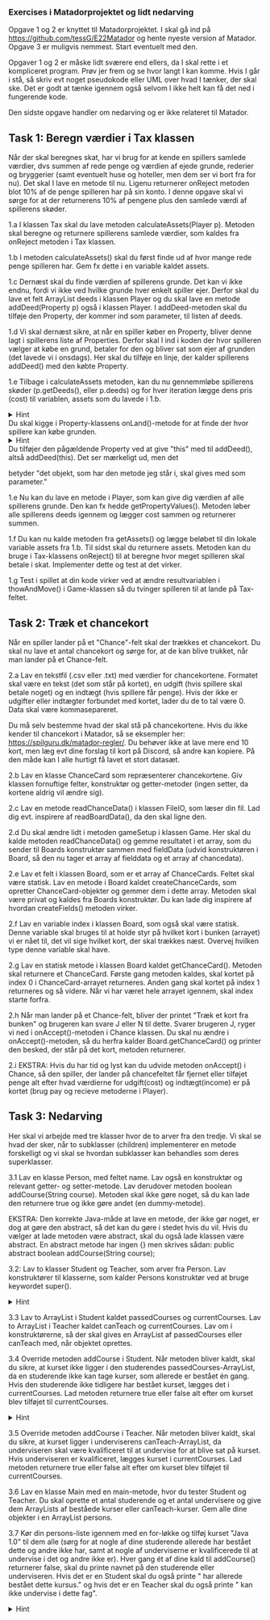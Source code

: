 ### Exercises i Matadorprojektet og lidt nedarving

Opgave 1 og 2 er knyttet til Matadorprojektet. I skal gå ind på https://github.com/tessG/E22Matador og hente nyeste version af Matador. Opgave 3 er muligvis nemmest. Start eventuelt med den.

Opgaver 1 og 2 er måske lidt sværere end ellers, da I skal rette i et kompliceret program. Prøv jer frem og se hvor langt I kan komme. Hvis I går i stå, så skriv evt noget pseudokode eller UML over hvad I tænker, der skal ske. Det er godt at tænke igennem også selvom I ikke helt kan få det ned i fungerende kode. 

Den sidste opgave handler om nedarving og er ikke relateret til Matador. 

## Task 1: Beregn værdier i Tax klassen
Når der skal beregnes skat, har vi brug for at kende en spillers samlede værdier, dvs summen af rede penge og værdien af ejede grunde, rederier og bryggerier (samt eventuelt huse og hoteller, men dem ser vi bort fra for nu). Det skal I lave en metode til nu. Ligenu returnerer onReject metoden blot 10% af de penge spilleren har på sin konto. I denne opgave skal vi sørge for at der returnerens 10% af pengene plus den samlede værdi af spillerens skøder. 


1.a I klassen Tax skal du lave metoden calculateAssets(Player p). Metoden skal beregne og returnere spillerens samlede værdier, som kaldes fra onReject metoden i Tax klassen.

1.b I metoden calculateAssets() skal du først finde ud af hvor mange rede penge spilleren har. Gem fx dette i en variable kaldet assets. 

1.c Dernæst skal du finde værdien af spillerens grunde. Det kan vi ikke endnu, fordi vi ikke ved hvilke grunde hver enkelt spiller ejer. Derfor skal du lave et felt ArrayList<Property> deeds i klassen Player og du skal lave en metode addDeed(Property p) også i klassen Player. I addDeed-metoden skal du tilføje den Property, der kommer ind som parameter, til listen af deeds.

1.d Vi skal dernæst sikre, at når en spiller køber en Property, bliver denne lagt i spillerens liste af Properties. Derfor skal I ind i koden der hvor spilleren vælger at købe en grund, betaler for den og bliver sat som ejer af grunden (det lavede vi i onsdags). Her skal du tilføje en linje, der kalder spillerens addDeed() med den købte Property. 

1.e Tilbage i calculateAssets metoden, kan du nu gennemmløbe spillerens skøder (p.getDeeds(), eller p.deeds) og for hver iteration lægge dens pris (cost) til variablen, assets som du lavede i 1.b.



 <details>
        <summary>
            Hint
 </summary>

</details>
Du skal kigge i Property-klassens onLand()-metode for at finde der hvor spillere kan købe grunden.

 <details>
        <summary>
            Hint
 </summary>
</details>
 Du tilføjer den pågældende Property ved at give "this" med til addDeed(), altså addDeed(this). Det ser mærkeligt ud, men det 

 betyder "det objekt, som har den metode jeg står i, skal gives med som parameter."

1.e Nu kan du lave en metode i Player, som kan give dig værdien af alle spillerens grunde. Den kan fx hedde getPropertyValues(). Metoden løber alle spillerens deeds igennem og lægger cost sammen og returnerer summen. 

1.f Du kan nu kalde metoden fra getAssets() og lægge beløbet til din lokale variable assets fra 1.b. Til sidst skal du returnere assets. Metoden kan du bruge i Tax-klassens onReject() til at beregne hvor meget spilleren skal betale i skat. Implementer dette og test at det virker. 

1.g Test i spillet at din kode virker ved at ændre resultvariablen i thowAndMove() i Game-klassen så du tvinger spilleren til at lande på Tax-feltet. 

## Task 2: Træk et chancekort
Når en spiller lander på et "Chance"-felt skal der trækkes et chancekort. Du skal nu lave et antal chancekort og sørge for, at de kan blive trukket, når man lander på et Chance-felt.

2.a Lav en tekstfil (.csv eller .txt) med værdier for chancekortene. Formatet skal være en tekst (det som står på kortet), en udgift (hvis spillere skal betale noget) og en indtægt (hvis spillere får penge). Hvis der ikke er udgifter eller indtægter forbundet med kortet, lader du de to tal være 0. Data skal være kommasepareret. 

Du må selv bestemme hvad der skal stå på chancekortene. Hvis du ikke kender til chancekort i Matador, så se eksempler her: https://spilguru.dk/matador-regler/. Du behøver ikke at lave mere end 10 kort, men læg evt dine forslag til kort på Discord, så andre kan kopiere. På den måde kan I alle hurtigt få lavet et stort datasæt. 

2.b Lav en klasse ChanceCard som repræsenterer chancekortene. Giv klassen fornuftige felter, konstruktør og getter-metoder (ingen setter, da kortene aldrig vil ændre sig). 

2.c Lav en metode readChanceData() i klassen FileIO, som læser din fil. Lad dig evt. inspirere af readBoardData(), da den skal ligne den.

2.d Du skal ændre lidt i metoden gameSetup i klassen Game. Her skal du kalde metoden readChanceData() og gemme resultatet i et array, som du sender til Boards konstruktør sammen med fieldData (udvid konstruktøren i Board, så den nu tager et array af fielddata og et array af chancedata).

2.e Lav et felt i klassen Board, som er et array af ChanceCards. Feltet skal være statisk. Lav en metode i Board kaldet createChanceCards, som opretter ChanceCard-objekter og gemmer dem i dette array. Metoden skal være privat og kaldes fra Boards konstruktør. Du kan lade dig inspirere af hvordan createFields() metoden virker.

2.f Lav en variable index i klassen Board, som også skal være statisk. Denne variable skal bruges til at holde styr på hvilket kort i bunken (arrayet) vi er nået til, det vil sige hvilket kort, der skal trækkes næst. Overvej hvilken type denne variable skal have. 

2.g Lav en statisk metode i klassen Board kaldet getChanceCard(). Metoden skal returnere et ChanceCard. Første gang metoden kaldes, skal kortet på index 0 i ChanceCard-arrayet returneres. Anden gang skal kortet på index 1 returneres og så videre. Når vi har været hele arrayet igennem, skal index starte forfra. 

2.h Når man lander på et Chance-felt, bliver der printet "Træk et kort fra bunken" og brugeren kan svare J eller N til dette. Svarer brugeren J, ryger vi ned i onAccept()-metoden i Chance klassen. Du skal nu ændre i onAccept()-metoden, så du herfra kalder Board.getChanceCard() og printer den besked, der står på det kort, metoden returnerer.  

2.i EKSTRA: Hvis du har tid og lyst kan du udvide metoden onAccept() i Chance, så den spiller, der lander på chancefeltet får fjernet eller tilføjet penge alt efter hvad værdierne for udgift(cost) og indtægt(income) er på kortet (brug pay og recieve metoderne i Player). 

## Task 3: Nedarving
Her skal vi arbejde med tre klasser hvor de to arver fra den tredje. Vi skal se hvad der sker, når to subklasser (children) implementerer en metode forskelligt og vi skal se hvordan subklasser kan behandles som deres superklasser. 

3.1 Lav en klasse Person, med feltet name. Lav også en konstruktør og relevant getter- og setter-metode. Lav derudover metoden boolean addCourse(String course). Metoden skal ikke gøre noget, så du kan lade den returnere true og ikke gøre andet (en dummy-metode). 

EKSTRA: Den korrekte Java-måde at lave en metode, der ikke gør noget, er dog at gøre den abstract, så det kan du gøre i stedet hvis du vil. Hvis du vælger at lade metoden være abstract, skal du også lade klassen være abstract. En abstract metode har ingen {} men skrives sådan: public abstract boolean addCourse(String course);

3.2: Lav to klasser Student og Teacher, som arver fra Person. Lav konstruktører til klasserne, som kalder Persons konstruktør ved at bruge keywordet super(). 

 <details>
        <summary>
            Hint
 </summary>
         For at se hvordan man kalder en superklasses konstruktør, kan du kigge i Matadors klasse Plot. 
    </details>  

3.3 Lav to ArrayList<String> i Student kaldet passedCourses og currentCourses. Lav to ArrayList<String> i Teacher kaldet canTeach og currentCourses. Lav om i konstruktørerne, så der skal gives en ArrayList af passedCourses eller canTeach med, når objektet oprettes. 

3.4 Override metoden addCourse i Student. Når metoden bliver kaldt, skal du sikre, at kurset ikke ligger i den studerendes passedCourses-ArrayList, da en studerende ikke kan tage kurser, som allerede er bestået én gang. Hvis den studerende ikke tidligere har bestået kurset, lægges det i currentCourses. Lad metoden returnere true eller false alt efter om kurset blev tilføjet til currentCourses.

 <details>
        <summary>Hint </summary>
         Se om ikke ArrayList har en metode, der kan hjælpe dig med opgaven.
           </details> 

3.5 Override metoden addCourse i Teacher. Når metoden bliver kaldt, skal du sikre, at kurset ligger i underviserens canTeach-ArrayList, da underviseren skal være kvalificeret til at undervise for at blive sat på kurset. Hvis underviseren er kvalificeret, lægges kurset i currentCourses. Lad metoden returnere true eller false alt efter om kurset blev tilføjet til currentCourses.

3.6 Lav en klasse Main med en main-metode, hvor du tester Student og Teacher. Du skal oprette et antal studerende og et antal undervisere og give dem ArrayLists af beståede kurser eller canTeach-kurser. Gem alle dine objekter i en ArrayList<Person> persons.

3.7 Kør din persons-liste igennem med en for-løkke og tilføj kurset "Java 1.0" til dem alle (sørg for at nogle af dine studerende allerede har bestået dette og andre ikke har, samt at nogle af underviserne er kvalificerede til at undervise i det og andre ikke er). Hver gang ét af dine kald til addCourse() returnerer false, skal du printe navnet på den studerende eller underviseren. Hvis det er en Student skal du også printe " har allerede bestået dette kursus." og hvis det er en Teacher skal du også printe " kan ikke undervise i dette fag".
 <details>
        <summary>Hint </summary>
        For at finde ud af om der er tale om et Student-objekt eller et Teacher-objekt, skal du bruge instanceof. 
         </details> 